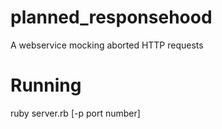 # planned_responsehood
A webservice mocking aborted HTTP requests

# Running
ruby server.rb [-p port number]
